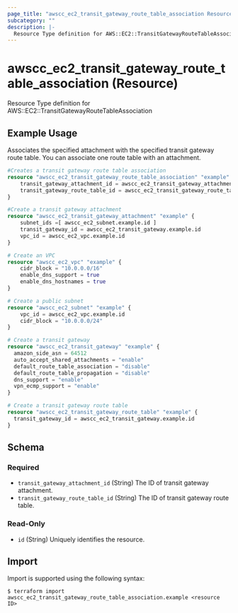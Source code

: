 ```yaml
---
page_title: "awscc_ec2_transit_gateway_route_table_association Resource - terraform-provider-awscc"
subcategory: ""
description: |-
  Resource Type definition for AWS::EC2::TransitGatewayRouteTableAssociation
---
```


# awscc_ec2_transit_gateway_route_table_association (Resource)

Resource Type definition for AWS::EC2::TransitGatewayRouteTableAssociation

## Example Usage
Associates the specified attachment with the specified transit gateway route table. You can associate one route table with an attachment.
```terraform
#Creates a transit gateway route table association
resource "awscc_ec2_transit_gateway_route_table_association" "example" {
    transit_gateway_attachment_id = awscc_ec2_transit_gateway_attachment.example.id
    transit_gateway_route_table_id = awscc_ec2_transit_gateway_route_table.example.id
}

#Create a transit gateway attachment
resource "awscc_ec2_transit_gateway_attachment" "example" {
    subnet_ids =[ awscc_ec2_subnet.example.id ]
    transit_gateway_id = awscc_ec2_transit_gateway.example.id
    vpc_id = awscc_ec2_vpc.example.id
}   

# Create an VPC
resource "awscc_ec2_vpc" "example" {
    cidr_block = "10.0.0.0/16"
    enable_dns_support = true
    enable_dns_hostnames = true 
}

# Create a public subnet 
resource "awscc_ec2_subnet" "example" {
    vpc_id = awscc_ec2_vpc.example.id
    cidr_block = "10.0.0.0/24"
}

# Create a transit gateway
resource "awscc_ec2_transit_gateway" "example" {
  amazon_side_asn = 64512
  auto_accept_shared_attachments = "enable"
  default_route_table_association = "disable"
  default_route_table_propagation = "disable"
  dns_support = "enable"
  vpn_ecmp_support = "enable"
}

# Create a transit gateway route table
resource "awscc_ec2_transit_gateway_route_table" "example" {
  transit_gateway_id = awscc_ec2_transit_gateway.example.id
}
```


<!-- schema generated by tfplugindocs -->
## Schema

### Required

- `transit_gateway_attachment_id` (String) The ID of transit gateway attachment.
- `transit_gateway_route_table_id` (String) The ID of transit gateway route table.

### Read-Only

- `id` (String) Uniquely identifies the resource.

## Import

Import is supported using the following syntax:

```shell
$ terraform import awscc_ec2_transit_gateway_route_table_association.example <resource ID>
```